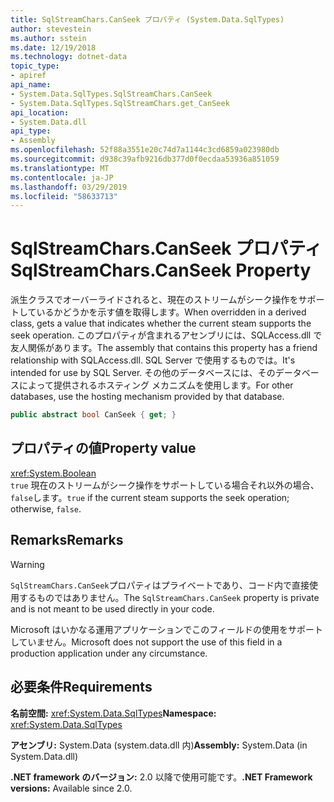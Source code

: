 ```yaml
---
title: SqlStreamChars.CanSeek プロパティ (System.Data.SqlTypes)
author: stevestein
ms.author: sstein
ms.date: 12/19/2018
ms.technology: dotnet-data
topic_type:
- apiref
api_name:
- System.Data.SqlTypes.SqlStreamChars.CanSeek
- System.Data.SqlTypes.SqlStreamChars.get_CanSeek
api_location:
- System.Data.dll
api_type:
- Assembly
ms.openlocfilehash: 52f88a3551e20c74d7a1144c3cd6859a023980db
ms.sourcegitcommit: d938c39afb9216db377d0f0ecdaa53936a851059
ms.translationtype: MT
ms.contentlocale: ja-JP
ms.lasthandoff: 03/29/2019
ms.locfileid: "58633713"
---
```

# <a name="sqlstreamcharscanseek-property"></a><span data-ttu-id="40745-102">SqlStreamChars.CanSeek プロパティ</span><span class="sxs-lookup"><span data-stu-id="40745-102">SqlStreamChars.CanSeek Property</span></span>

<span data-ttu-id="40745-103">派生クラスでオーバーライドされると、現在のストリームがシーク操作をサポートしているかどうかを示す値を取得します。</span><span class="sxs-lookup"><span data-stu-id="40745-103">When overridden in a derived class, gets a value that indicates whether the current steam supports the seek operation.</span></span> <span data-ttu-id="40745-104">このプロパティが含まれるアセンブリには、SQLAccess.dll で友人関係があります。</span><span class="sxs-lookup"><span data-stu-id="40745-104">The assembly that contains this property has a friend relationship with SQLAccess.dll.</span></span> <span data-ttu-id="40745-105">SQL Server で使用するものでは。</span><span class="sxs-lookup"><span data-stu-id="40745-105">It's intended for use by SQL Server.</span></span> <span data-ttu-id="40745-106">その他のデータベースには、そのデータベースによって提供されるホスティング メカニズムを使用します。</span><span class="sxs-lookup"><span data-stu-id="40745-106">For other databases, use the hosting mechanism provided by that database.</span></span>

```csharp
public abstract bool CanSeek { get; }
```

## <a name="property-value"></a><span data-ttu-id="40745-107">プロパティの値</span><span class="sxs-lookup"><span data-stu-id="40745-107">Property value</span></span>

<xref:System.Boolean>\
<span data-ttu-id="40745-108">`true` 現在のストリームがシーク操作をサポートしている場合それ以外の場合、`false`します。</span><span class="sxs-lookup"><span data-stu-id="40745-108">`true` if the current steam supports the seek operation; otherwise, `false`.</span></span>

## <a name="remarks"></a><span data-ttu-id="40745-109">Remarks</span><span class="sxs-lookup"><span data-stu-id="40745-109">Remarks</span></span>

> [!WARNING]
> <span data-ttu-id="40745-110">`SqlStreamChars.CanSeek`プロパティはプライベートであり、コード内で直接使用するものではありません。</span><span class="sxs-lookup"><span data-stu-id="40745-110">The `SqlStreamChars.CanSeek` property is private and is not meant to be used directly in your code.</span></span>
>
> <span data-ttu-id="40745-111">Microsoft はいかなる運用アプリケーションでこのフィールドの使用をサポートしていません。</span><span class="sxs-lookup"><span data-stu-id="40745-111">Microsoft does not support the use of this field in a production application under any circumstance.</span></span>

## <a name="requirements"></a><span data-ttu-id="40745-112">必要条件</span><span class="sxs-lookup"><span data-stu-id="40745-112">Requirements</span></span>

<span data-ttu-id="40745-113">**名前空間:** <xref:System.Data.SqlTypes></span><span class="sxs-lookup"><span data-stu-id="40745-113">**Namespace:** <xref:System.Data.SqlTypes></span></span>

<span data-ttu-id="40745-114">**アセンブリ:** System.Data (system.data.dll 内)</span><span class="sxs-lookup"><span data-stu-id="40745-114">**Assembly:** System.Data (in System.Data.dll)</span></span>

<span data-ttu-id="40745-115">**.NET framework のバージョン:** 2.0 以降で使用可能です。</span><span class="sxs-lookup"><span data-stu-id="40745-115">**.NET Framework versions:** Available since 2.0.</span></span>